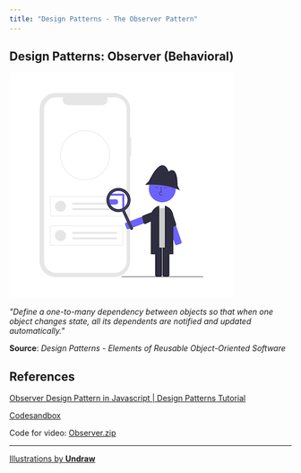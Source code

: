 ```yaml
---
title: "Design Patterns - The Observer Pattern"
---
```


## Design Patterns: Observer (Behavioral)

![Observer](./Observer.png)

_"Define a one-to-many dependency between objects so that when one object changes state, all its dependents are notified and updated automatically."_

**Source**: _Design Patterns - Elements of Reusable Object-Oriented Software_

## References

  [Observer Design Pattern in Javascript | Design Patterns Tutorial](https://www.youtube.com/watch?v=T-xfEbDORng)

  [Codesandbox](https://codesandbox.io/s/github/kostasx/EventLoop/tree/master/javascript/design-patterns/Observer)
  
  Code for video: [Observer.zip](https://github.com/kostasx/EventLoop/raw/master/javascript/design-patterns/Observer/Observer.zip)
  
---

[Illustrations by **Undraw**](https://undraw.co/)